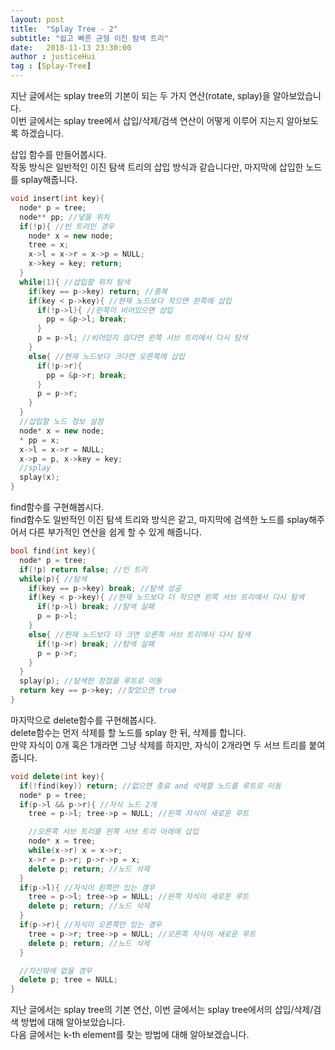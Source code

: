 ```yaml
---
layout: post
title:  "Splay Tree - 2"
subtitle: "쉽고 빠른 균형 이진 탐색 트리"
date:   2018-11-13 23:30:00
author : justiceHui
tag : [Splay-Tree]
---
```


지난 글에서는 splay tree의 기본이 되는 두 가지 연산(rotate, splay)을 알아보았습니다.<br>
이번 글에서는 splay tree에서 삽입/삭제/검색 연산이 어떻게 이루어 지는지 알아보도록 하겠습니다.

삽입 함수를 만들어봅시다.<br>
작동 방식은 일반적인 이진 탐색 트리의 삽입 방식과 같습니다만, 마지막에 삽입한 노드를 splay해줍니다.
```cpp
void insert(int key){
  node* p = tree;
  node** pp; //넣을 위치
  if(!p){ //빈 트리인 경우
    node* x = new node;
    tree = x;
    x->l = x->r = x->p = NULL;
    x->key = key; return;
  }
  while(1){ //삽입할 위치 탐색
    if(key == p->key) return; //중복
    if(key < p->key){ //현재 노드보다 작으면 왼쪽에 삽입
      if(!p->l){ //왼쪽이 비어있으면 삽입
        pp = &p->l; break;
      }
      p = p->l; //비어있지 않다면 왼쪽 서브 트리에서 다시 탐색
    }
    else{ //현재 노드보다 크다면 오른쪽에 삽입
      if(!p->r){
        pp = &p->r; break;
      }
      p = p->r;
    }
  }
  //삽입할 노드 정보 설정
  node* x = new node;
  * pp = x;
  x->l = x->r = NULL;
  x->p = p, x->key = key;
  //splay
  splay(x);
}
```

find함수를 구현해봅시다.<br>
find함수도 일반적인 이진 탐색 트리와 방식은 같고, 마지막에 검색한 노드를 splay해주어서 다른 부가적인 연산을 쉽게 할 수 있게 해줍니다.<br>
```cpp
bool find(int key){
  node* p = tree;
  if(!p) return false; //빈 트리
  while(p){ //탐색
    if(key == p->key) break; //탐색 성공
    if(key < p->key){ //현재 노드보다 더 작으면 왼쪽 서브 트리에서 다시 탐색
      if(!p->l) break; //탐색 실패
      p = p->l;
    }
    else{ //현재 노드보다 더 크면 오른쪽 서브 트리에서 다시 탐색
      if(!p->r) break; //탐색 실패
      p = p->r;
    }
  }
  splay(p); //탐색한 정점을 루트로 이동
  return key == p->key; //찾았으면 true
}
```

마지막으로 delete함수를 구현해봅시다.<br>
delete함수는 먼저 삭제를 할 노드를 splay 한 뒤, 삭제를 합니다.<br>
만약 자식이 0개 혹은 1개라면 그냥 삭제를 하지만, 자식이 2개라면 두 서브 트리를 붙여줍니다.<br>
```cpp
void delete(int key){
  if(!find(key)) return; //없으면 종료 and 삭제할 노드를 루트로 이동
  node* p = tree;
  if(p->l && p->r){ //자식 노드 2개
    tree = p->l; tree->p = NULL; //왼쪽 자식이 새로운 루트

    //오른쪽 서브 트리를 왼쪽 서브 트리 아래에 삽입
    node* x = tree;
    while(x->r) x = x->r;
    x->r = p->r; p->r->p = x;
    delete p; return; //노드 삭제
  }
  if(p->l){ //자식이 왼쪽만 있는 경우
    tree = p->l; tree->p = NULL; //왼쪽 자식이 새로운 루트
    delete p; return; //노드 삭제
  }
  if(p->r){ //자식이 오른쪽만 있는 경우
    tree = p->r; tree->p = NULL; //오른쪽 자식이 새로운 루트
    delete p; return; //노드 삭제
  }

  //자신밖에 없을 경우
  delete p; tree = NULL;
}
```

지난 글에서는 splay tree의 기본 연산, 이번 글에서는 splay tree에서의 삽입/삭제/검색 방법에 대해 알아보았습니다.<br>
다음 글에서는 k-th element를 찾는 방법에 대해 알아보겠습니다.
